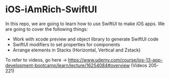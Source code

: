 # iOS-iAmRich-SwiftUI

In this repo, we are going to learn how to use SwiftUI to make iOS apps.
We are going to cover the following things:

* Work with xcode preview and object library to generate SwiftUI code
* SwiftUI modifiers to set properties for components
* Arrange elements in Stacks (Horizontal, Vertical and Zstack)

To refer to videos, go here -> https://www.udemy.com/course/ios-13-app-development-bootcamp/learn/lecture/16254084#overview (Videos 205-221)

